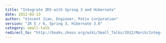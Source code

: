 ```yaml
---
title: "Integrate ZK5 with Spring 3 and Hibernate"
date: 2012-03-13
author: "Vincent Jian, Engineer, Potix Corporation"
version: "ZK 5 / 6, Spring 3, Hibernate 3.6"
category: small-talk
redirect_to: "http://books.zkoss.org/wiki/Small_Talks/2012/March/Integrate_ZK5_with_Spring_3_and_Hibernate"
---
```

